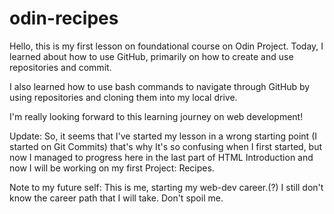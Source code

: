 # odin-recipes

Hello, this is my first lesson on foundational course on Odin Project.
Today, I learned about how to use GitHub, primarily on how to create and use repositories and commit.

I also learned how to use bash commands to navigate through GitHub by using repositories and cloning them into my local drive.

I'm really looking forward to this learning journey on web development!

Update: So, it seems that I've started my lesson in a wrong starting point (I started on Git Commits) that's why It's so confusing when I first started, but now I managed to progress here in the last part of HTML Introduction and now I will be working on my first Project: Recipes.

Note to my future self:
This is me, starting my web-dev career.(?) I still don't know the career path that I will take. Don't spoil me.